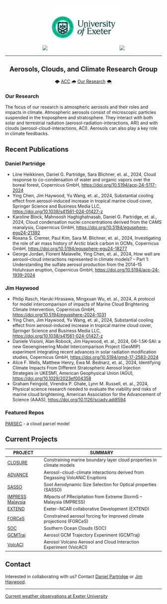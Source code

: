 <!-- ####################################################################### -->
<!-- ------------------------------- HEADING ------------------------------- -->
<!-- _______________________________________________________________________ -->

<div id="header" align="center">
  <img src="https://media.giphy.com/media/fxa8UyRChmyT2wi5KA/giphy.gif" width="150"/>
  <img src="https://github.com/UoE-ACC/.github/blob/main/sources/img/Uni_Landscape_Pos_Lrg.png" width="225"/>
  <img src="https://media.giphy.com/media/fxa8UyRChmyT2wi5KA/giphy.gif" width="150"/>

---
## Aerosols, Clouds, and Climate Research Group
:cloud_with_lightning: [ACC](https://mathematics.exeter.ac.uk/aerosol-clouds/)
:cloud_with_rain: [Our Research](https://mathematics.exeter.ac.uk/aerosol-clouds/research/)
:cloud_with_snow:

</div>

<!-- ####################################################################### -->
<!-- -------------------------------- BODY --------------------------------- -->
<!-- _______________________________________________________________________ -->

### Our Research
The focus of our research is atmospheric aerosols and their roles and impacts in climate. Atmospheric aerosols consist of microscopic particles suspended in the troposphere and stratosphere. They interact with both solar and terrestrial radiation (aerosol-radiation-interactions, ARI) and with clouds (aerosol-cloud-interactions, ACI). Aerosols can also play a key role in climate feedbacks.

## Recent Publications
### Daniel Partridge
<!-- DO NOT MODIFY THESE COMMENT STRINGS, USED AUTO REPLACE IN write_profiles.py -->
- Liine Heikkinen, Daniel G. Partridge, Sara Blichner, et. al., 2024, Cloud response to co-condensation of water and organic vapors over the boreal forest, Copernicus GmbH, https://doi.org/10.5194/acp-24-5117-2024
- Ying Chen, Jim Haywood, Yu Wang, et. al., 2024, Substantial cooling effect from aerosol-induced increase in tropical marine cloud cover, Springer Science and Business Media LLC, https://doi.org/10.1038/s41561-024-01427-z
- Karoline Block, Mahnoosh Haghighatnasab, Daniel G. Partridge, et. al., 2024, Cloud condensation nuclei concentrations derived from the CAMS reanalysis, Copernicus GmbH, https://doi.org/10.5194/egusphere-egu24-21392
- Roxana S. Cremer, Paul Kim, Sara M. Blichner, et. al., 2024, Investigating the role of air mass history of Arctic black carbon in GCMs, Copernicus GmbH, https://doi.org/10.5194/egusphere-egu24-18277
- George Jordan, Florent Malavelle, Ying Chen, et. al., 2024, How well are aerosol–cloud interactions represented in climate models? – Part 1: Understanding the sulfate aerosol production from the 2014–15 Holuhraun eruption, Copernicus GmbH, https://doi.org/10.5194/acp-24-1939-2024
<!-- DO NOT MODIFY THESE COMMENT STRINGS, USED AUTO REPLACE IN write_profiles.py -->

### Jim Haywood
<!-- DO NOT MODIFY THESE COMMENT STRINGS, USED AUTO REPLACE IN write_profiles.py -->
- Philip Rasch, Haruki Hirasawa, Mingxuan Wu, et. al., 2024, A protocol for model intercomparison of impacts of Marine Cloud Brightening Climate Intervention, Copernicus GmbH, https://doi.org/10.5194/egusphere-2024-1031
- Ying Chen, Jim Haywood, Yu Wang, et. al., 2024, Substantial cooling effect from aerosol-induced increase in tropical marine cloud cover, Springer Science and Business Media LLC, https://doi.org/10.1038/s41561-024-01427-z
- Daniele Visioni, Alan Robock, Jim Haywood, et. al., 2024, G6-1.5K-SAI: a new Geoengineering Model Intercomparison Project (GeoMIP) experiment integrating recent advances  in solar radiation modification studies, Copernicus GmbH, https://doi.org/10.5194/gmd-17-2583-2024
- Alice F. Wells, Matthew Henry, Ewa M. Bednarz, et. al., 2024, Identifying Climate Impacts From Different Stratospheric Aerosol Injection Strategies in UKESM1, American Geophysical Union (AGU), https://doi.org/10.1029/2023ef004358
- Graham Feingold, Virendra P. Ghate, Lynn M. Russell, et. al., 2024, Physical science research needed to evaluate the viability and risks of marine cloud brightening, American Association for the Advancement of Science (AAAS), https://doi.org/10.1126/sciadv.adi8594
<!-- DO NOT MODIFY THESE COMMENT STRINGS, USED AUTO REPLACE IN write_profiles.py -->

### Featured Repos
[PARSEC](https://github.com/uoe-acc/parsec) - a cloud parcel model

## Current Projects

| PROJECT | SUMMARY |
| ------- | ------- |
| [CLOSURE](https://mathematics.exeter.ac.uk/aerosol-clouds/research/#closure) | Constraining marine boundary layer cloud properties in climate models |
| [ADVANCE](https://mathematics.exeter.ac.uk/aerosol-clouds/research/#advance) | Aerosol-cloud-climate interactions derived from Degassing VolcANiC Eruptions |
| [SASSO](https://mathematics.exeter.ac.uk/aerosol-clouds/research/#sasso) | Soot Aerodynamic Size Selection for Optical properties (SASSO) |
| [IMPRESS Malaysia](https://mathematics.exeter.ac.uk/aerosol-clouds/research/#impress) | IMpacts of PRecipitation from Extreme StormS – Malaysia (IMPRESS) |
| [EXTEND](https://mathematics.exeter.ac.uk/aerosol-clouds/research/#extend) | Exeter-NCAR collaborative Development (EXTEND) |
| [FORCeS](https://mathematics.exeter.ac.uk/aerosol-clouds/research/#forces) | Constrained aerosol forcing for improved climate projections (FORCeS) |
| [SOC](https://mathematics.exeter.ac.uk/aerosol-clouds/research/#soc) | Southern Ocean Clouds (SOC) |
| [GCMTraj](https://mathematics.exeter.ac.uk/aerosol-clouds/research/#gcmtraj) | Aerosol GCM Trajectory Experiment (GCMTraj) |
| [VolcACI](https://mathematics.exeter.ac.uk/aerosol-clouds/research/#volcaci) | Aerosol Volcano Aerosol and Cloud Interaction Experiment (VolcACI) |

## Contact
Interested in collaborating with us? Contact [Daniel Partridge](https://mathematics.exeter.ac.uk/staff/dp410) or [Jim Haywood](https://mathematics.exeter.ac.uk/staff/jmh232).

---

[Current weather observations at Exeter University](https://empslocal.ex.ac.uk/uoeweather/graphs/)